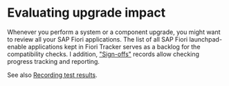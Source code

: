 # Evaluating upgrade impact

Whenever you perform a system or a component upgrade, you might want to review all your SAP Fiori applications. The list of all SAP Fiori launchpad-enable applications kept in Fiori Tracker serves as a backlog for the compatibility checks. I addition, ["Sign-offs"](../../so/FPS01/main.md) records allow checking progress tracking and reporting.

See also [Recording test results](recording-test-results.md).



